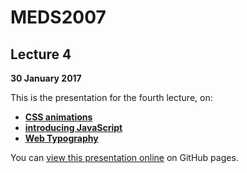 # MEDS2007

## Lecture 4

**30 January 2017**

This is the presentation for the fourth lecture, on:

- [**CSS animations**]()
- [**introducing JavaScript**]()
- [**Web Typography**]()

You can [view this presentation online](https://meds2007.github.io/lecture04/) on GitHub pages.
